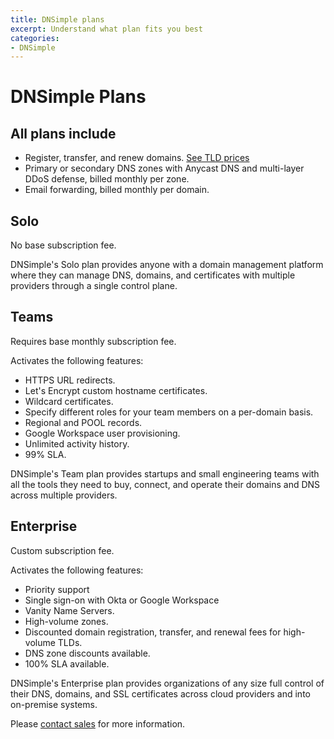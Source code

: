 ```yaml
---
title: DNSimple plans
excerpt: Understand what plan fits you best
categories:
- DNSimple
---
```


# DNSimple Plans

## All plans include

- Register, transfer, and renew domains. [See TLD prices](https://dnsimple.com/tlds)
- Primary or secondary DNS zones with Anycast DNS and multi-layer DDoS defense, billed monthly per zone.
- Email forwarding, billed monthly per domain.

## Solo

No base subscription fee.

DNSimple's Solo plan provides anyone with a domain management platform where they can manage DNS, domains, and certificates with multiple providers through a single control plane.

## Teams

Requires base monthly subscription fee.

Activates the following features:
- HTTPS URL redirects.
- Let's Encrypt custom hostname certificates.
- Wildcard certificates.
- Specify different roles for your team members on a per-domain basis.
- Regional and POOL records.
- Google Workspace user provisioning.
- Unlimited activity history.
- 99% SLA.

DNSimple's Team plan provides startups and small engineering teams with all the tools they need to buy, connect, and operate their domains and DNS across multiple providers.

## Enterprise

Custom subscription fee.

Activates the following features:
- Priority support
- Single sign-on with Okta or Google Workspace
- Vanity Name Servers.
- High-volume zones.
- Discounted domain registration, transfer, and renewal fees for high-volume TLDs.
- DNS zone discounts available.
- 100% SLA available.

DNSimple's Enterprise plan provides organizations of any size full control of their DNS, domains, and SSL certificates across cloud providers and into on-premise systems.

Please [contact sales](https://dnsimple.com/sales) for more information.
